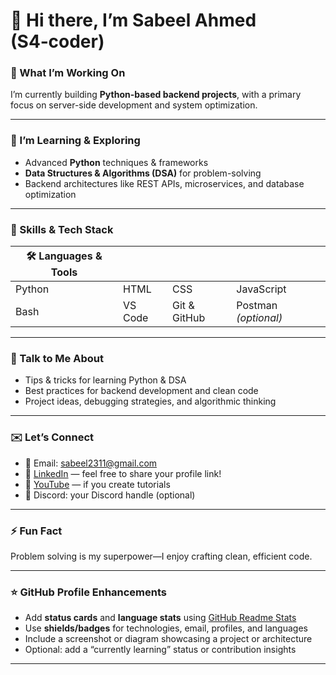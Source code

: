 # 👋 Hi there, I’m **Sabeel Ahmed** (S4‑coder)

### 🔭 What I’m Working On  
I’m currently building **Python-based backend projects**, with a primary focus on server-side development and system optimization.

---

### 🌱 I’m Learning & Exploring  
- Advanced **Python** techniques & frameworks  
- **Data Structures & Algorithms (DSA)** for problem-solving  
- Backend architectures like REST APIs, microservices, and database optimization

---

### 🔧 Skills & Tech Stack  
| 🛠️ Languages & Tools | | | |
|------------------|----------------|------------------|------------------|
| Python           | HTML           | CSS              | JavaScript       |
| Bash             | VS Code        | Git & GitHub     | Postman *(optional)* |

---

### 💬 Talk to Me About  
- Tips & tricks for learning Python & DSA  
- Best practices for backend development and clean code  
- Project ideas, debugging strategies, and algorithmic thinking

---

### ✉️ Let’s Connect  
- 📧 Email: <sabeel2311@gmail.com>  
- 🔗 [LinkedIn](https://linkedin.com/) — feel free to share your profile link!  
- 🎥 [YouTube](https://youtube.com/) — if you create tutorials  
- 💬 Discord: your Discord handle (optional)  

---

### ⚡ Fun Fact  
Problem solving is my superpower—I enjoy crafting clean, efficient code.

---

### ⭐ GitHub Profile Enhancements
- Add **status cards** and **language stats** using [GitHub Readme Stats](https://github.com/anuraghazra/github-readme-stats)  
- Use **shields/badges** for technologies, email, profiles, and languages  
- Include a screenshot or diagram showcasing a project or architecture  
- Optional: add a “currently learning” status or contribution insights

---
